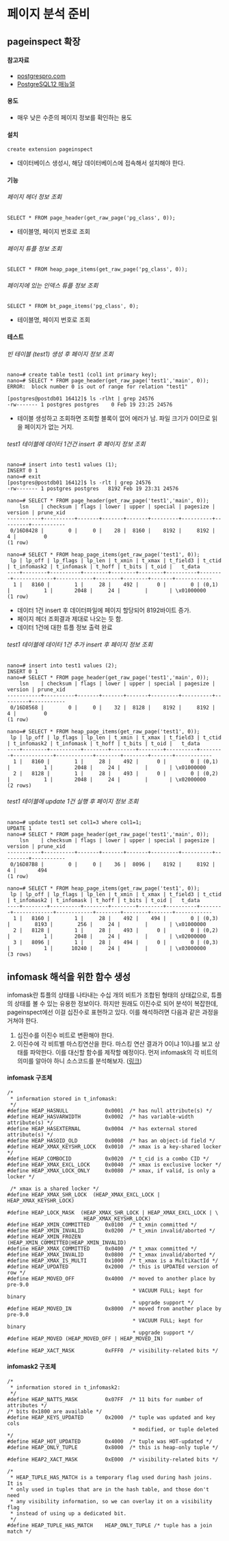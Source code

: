 # 페이지 분석 준비
## pageinspect 확장

#### 참고자료
- [postgrespro.com](https://postgrespro.com/docs/postgresql/9.4/pageinspect)
- [PostgreSQL12 매뉴얼](https://www.postgresql.org/docs/12/pageinspect.html)

#### 용도
- 매우 낮은 수준의 페이지 정보를 확인하는 용도

#### 설치
```
create extension pageinspect
```
- 데이터베이스 생성시, 해당 데이터베이스에 접속해서 설치해야 한다.

#### 기능
###### 페이지 헤더 정보 조회
```
SELECT * FROM page_header(get_raw_page('pg_class', 0));
```
- 테이블명, 페이지 번호로 조회

###### 페이지 튜플 정보 조회
```
SELECT * FROM heap_page_items(get_raw_page('pg_class', 0));
```

###### 페이지에 있는 인덱스 튜플 정보 조회
```
SELECT * FROM bt_page_items('pg_class', 0);
```
- 테이블명, 페이지 번호로 조회

#### 테스트

###### 빈 테이블 (test1) 생성 후 페이지 정보 조회
```
nano=# create table test1 (col1 int primary key);
nano=# SELECT * FROM page_header(get_raw_page('test1','main', 0));
ERROR:  block number 0 is out of range for relation "test1"

[postgres@postdb01 16412]$ ls -rlht | grep 24576
-rw------- 1 postgres postgres    0 Feb 19 23:25 24576
```
- 테이블 생성하고 조회하면 조회할 블록이 없어 에러가 남. 파일 크기가 0이므로 읽을 페이지가 없는 거지.

###### test1 테이블에 데이터 1건건 insert 후 페이지 정보 조회
```
nano=# insert into test1 values (1);
INSERT 0 1
nano=# exit
[postgres@postdb01 16412]$ ls -rlt | grep 24576
-rw------- 1 postgres postgres   8192 Feb 19 23:31 24576

nano=# SELECT * FROM page_header(get_raw_page('test1','main', 0));
    lsn    | checksum | flags | lower | upper | special | pagesize | version | prune_xid
-----------+----------+-------+-------+-------+---------+----------+---------+-----------
 0/16D8428 |        0 |     0 |    28 |  8160 |    8192 |     8192 |       4 |         0
(1 row)

nano=# SELECT * FROM heap_page_items(get_raw_page('test1', 0));
 lp | lp_off | lp_flags | lp_len | t_xmin | t_xmax | t_field3 | t_ctid | t_infomask2 | t_infomask | t_hoff | t_bits | t_oid |   t_data
----+--------+----------+--------+--------+--------+----------+--------+-------------+------------+--------+--------+-------+------------
  1 |   8160 |        1 |     28 |    492 |      0 |        0 | (0,1)  |           1 |       2048 |     24 |        |       | \x01000000
(1 row)

```
- 데이터 1건 insert 후 데이터파일에 페이지 할당되어 8192바이트 증가.
- 페이지 헤더 조회결과 제대로 나오는 듯 함.
- 데이터 1건에 대한 튜플 정보 출력 완료

###### test1 테이블에 데이터 1건 추가 insert 후 페이지 정보 조회
```
nano=# insert into test1 values (2);
INSERT 0 1
nano=# SELECT * FROM page_header(get_raw_page('test1','main', 0));
    lsn    | checksum | flags | lower | upper | special | pagesize | version | prune_xid
-----------+----------+-------+-------+-------+---------+----------+---------+-----------
 0/16D8568 |        0 |     0 |    32 |  8128 |    8192 |     8192 |       4 |         0
(1 row)

nano=# SELECT * FROM heap_page_items(get_raw_page('test1', 0));
 lp | lp_off | lp_flags | lp_len | t_xmin | t_xmax | t_field3 | t_ctid | t_infomask2 | t_infomask | t_hoff | t_bits | t_oid |   t_data
----+--------+----------+--------+--------+--------+----------+--------+-------------+------------+--------+--------+-------+------------
  1 |   8160 |        1 |     28 |    492 |      0 |        0 | (0,1)  |           1 |       2048 |     24 |        |       | \x01000000
  2 |   8128 |        1 |     28 |    493 |      0 |        0 | (0,2)  |           1 |       2048 |     24 |        |       | \x02000000
(2 rows)
```

###### test1 테이블에 update 1건 실행 후 페이지 정보 조회
```
nano=# update test1 set col1=3 where col1=1;
UPDATE 1
nano=# SELECT * FROM page_header(get_raw_page('test1','main', 0));
    lsn    | checksum | flags | lower | upper | special | pagesize | version | prune_xid
-----------+----------+-------+-------+-------+---------+----------+---------+-----------
 0/16D87B8 |        0 |     0 |    36 |  8096 |    8192 |     8192 |       4 |       494
(1 row)

nano=# SELECT * FROM heap_page_items(get_raw_page('test1', 0));
 lp | lp_off | lp_flags | lp_len | t_xmin | t_xmax | t_field3 | t_ctid | t_infomask2 | t_infomask | t_hoff | t_bits | t_oid |   t_data
----+--------+----------+--------+--------+--------+----------+--------+-------------+------------+--------+--------+-------+------------
  1 |   8160 |        1 |     28 |    492 |    494 |        0 | (0,3)  |        8193 |        256 |     24 |        |       | \x01000000
  2 |   8128 |        1 |     28 |    493 |      0 |        0 | (0,2)  |           1 |       2048 |     24 |        |       | \x02000000
  3 |   8096 |        1 |     28 |    494 |      0 |        0 | (0,3)  |           1 |      10240 |     24 |        |       | \x03000000
(3 rows)
```

## infomask 해석을 위한 함수 생성
infomask란 튜플의 상태를 나타내는 수십 개의 비트가 조합된 형태의 상태값으로, 튜플의 상태를 볼 수 있는 유용한 정보이다. 하지만 원래도 이진수로 되어 분석이 복잡한데, pageinspect에선 이걸 십진수로 표현하고 있다.
이를 해석하려면 다음과 같은 과정을 거쳐야 한다.
1. 십진수를 이진수 비트로 변환해야 한다.
2. 이진수에 각 비트별 마스킹연산을 한다. 마스킹 연산 결과가 0이냐 1이냐를 보고 상태를 파악한다.
이를 대신할 함수를 제작할 예정이다. 먼저 infomask의 각 비트의 의미를 알아야 하니 소스코드를 분석해보자. ([링크](https://doxygen.postgresql.org/htup__details_8h_source.html))

#### infomask 구조체
```
/*
 * information stored in t_infomask:
 */
#define HEAP_HASNULL            0x0001  /* has null attribute(s) */
#define HEAP_HASVARWIDTH        0x0002  /* has variable-width attribute(s) */
#define HEAP_HASEXTERNAL        0x0004  /* has external stored attribute(s) */
#define HEAP_HASOID_OLD         0x0008  /* has an object-id field */
#define HEAP_XMAX_KEYSHR_LOCK   0x0010  /* xmax is a key-shared locker */
#define HEAP_COMBOCID           0x0020  /* t_cid is a combo CID */
#define HEAP_XMAX_EXCL_LOCK     0x0040  /* xmax is exclusive locker */
#define HEAP_XMAX_LOCK_ONLY     0x0080  /* xmax, if valid, is only a locker */
 
 /* xmax is a shared locker */
#define HEAP_XMAX_SHR_LOCK  (HEAP_XMAX_EXCL_LOCK | HEAP_XMAX_KEYSHR_LOCK)
 
#define HEAP_LOCK_MASK  (HEAP_XMAX_SHR_LOCK | HEAP_XMAX_EXCL_LOCK | \
                         HEAP_XMAX_KEYSHR_LOCK)
#define HEAP_XMIN_COMMITTED     0x0100  /* t_xmin committed */
#define HEAP_XMIN_INVALID       0x0200  /* t_xmin invalid/aborted */
#define HEAP_XMIN_FROZEN        (HEAP_XMIN_COMMITTED|HEAP_XMIN_INVALID)
#define HEAP_XMAX_COMMITTED     0x0400  /* t_xmax committed */
#define HEAP_XMAX_INVALID       0x0800  /* t_xmax invalid/aborted */
#define HEAP_XMAX_IS_MULTI      0x1000  /* t_xmax is a MultiXactId */
#define HEAP_UPDATED            0x2000  /* this is UPDATEd version of row */
#define HEAP_MOVED_OFF          0x4000  /* moved to another place by pre-9.0
                                         * VACUUM FULL; kept for binary
                                         * upgrade support */
#define HEAP_MOVED_IN           0x8000  /* moved from another place by pre-9.0
                                         * VACUUM FULL; kept for binary
                                         * upgrade support */
#define HEAP_MOVED (HEAP_MOVED_OFF | HEAP_MOVED_IN)
 
#define HEAP_XACT_MASK          0xFFF0  /* visibility-related bits */
```

#### infomask2 구조체
```
/*
 * information stored in t_infomask2:
 */
#define HEAP_NATTS_MASK         0x07FF  /* 11 bits for number of attributes */
/* bits 0x1800 are available */
#define HEAP_KEYS_UPDATED       0x2000  /* tuple was updated and key cols
                                         * modified, or tuple deleted */
#define HEAP_HOT_UPDATED        0x4000  /* tuple was HOT-updated */
#define HEAP_ONLY_TUPLE         0x8000  /* this is heap-only tuple */
 
#define HEAP2_XACT_MASK         0xE000  /* visibility-related bits */
 
/*
 * HEAP_TUPLE_HAS_MATCH is a temporary flag used during hash joins.  It is
 * only used in tuples that are in the hash table, and those don't need
 * any visibility information, so we can overlay it on a visibility flag
 * instead of using up a dedicated bit.
 */
#define HEAP_TUPLE_HAS_MATCH    HEAP_ONLY_TUPLE /* tuple has a join match */
```
